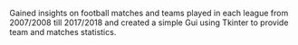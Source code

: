 Gained insights on football matches and teams played in each league from 2007/2008 till 2017/2018 
and created a simple Gui using Tkinter to provide team and matches statistics.
